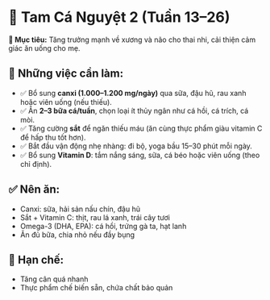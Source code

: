 # 📅 Tam Cá Nguyệt 2 (Tuần 13–26)

**🎯 Mục tiêu:** Tăng trưởng mạnh về xương và não cho thai nhi, cải thiện cảm giác ăn uống cho mẹ.

## 💪 Những việc cần làm:
- ✅ Bổ sung **canxi (1.000–1.200 mg/ngày)** qua sữa, đậu hũ, rau xanh hoặc viên uống (nếu thiếu).
- ✅ Ăn **2–3 bữa cá/tuần**, chọn loại ít thủy ngân như cá hồi, cá trích, cá mòi.
- ✅ Tăng cường **sắt** để ngăn thiếu máu (ăn cùng thực phẩm giàu vitamin C để hấp thu tốt hơn).
- ✅ Bắt đầu vận động nhẹ nhàng: đi bộ, yoga bầu 15–30 phút mỗi ngày.
- ✅ Bổ sung **Vitamin D**: tắm nắng sáng, sữa, cá béo hoặc viên uống (theo chỉ định).

## ✅ Nên ăn:
- Canxi: sữa, hải sản nấu chín, đậu hũ
- Sắt + Vitamin C: thịt, rau lá xanh, trái cây tươi
- Omega-3 (DHA, EPA): cá hồi, trứng gà ta, hạt lanh
- Ăn đủ bữa, chia nhỏ nếu đầy bụng

## 🚫 Hạn chế:
- Tăng cân quá nhanh
- Thực phẩm chế biến sẵn, chứa chất bảo quản
